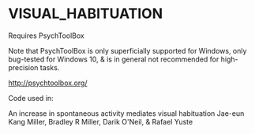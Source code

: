 # VISUAL_HABITUATION

Requires PsychToolBox

Note that PsychToolBox is only superficially supported for Windows, only bug-tested for Windows 10, & is in general not recommended for high-precision tasks. 

http://psychtoolbox.org/

Code used in:

An increase in spontaneous activity mediates visual habituation
Jae-eun Kang Miller, Bradley R Miller, Darik O'Neil, & Rafael Yuste

